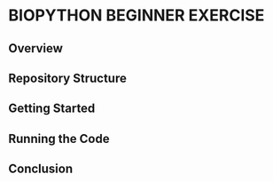 # BIOPYTHON BEGINNER EXERCISE

## Overview

## Repository Structure

## Getting Started

## Running the Code

## Conclusion
